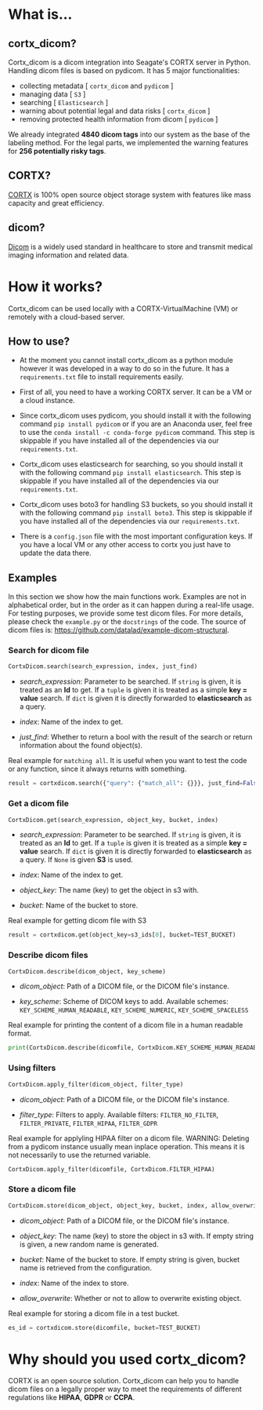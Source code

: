 # What is...

## cortx_dicom?

Cortx_dicom is a dicom integration into Seagate's CORTX server in Python. Handling dicom files is based on pydicom. It has 5 major functionalities:

- collecting metadata [ ` cortx_dicom ` and ` pydicom ` ]
- managing data [ ` S3 ` ]
- searching [ ` Elasticsearch ` ]
- warning about potential legal and data risks [ ` cortx_dicom ` ]
- removing protected health information from dicom [ ` pydicom ` ]

We already integrated **4840 dicom tags** into our system as the base of the labeling method. For the legal parts, we implemented the warning features for **256 potentially risky tags**.


## CORTX?

[CORTX](https://www.seagate.com/products/storage/object-storage-software/) is 100% open source object storage system with features like mass capacity and great efficiency.


## dicom?

[Dicom](https://en.wikipedia.org/wiki/DICOM) is a widely used standard in healthcare to store and transmit medical imaging information and related data.


# How it works?

Cortx_dicom can be used locally with a CORTX-VirtualMachine (VM) or remotely with a cloud-based server.


##  How to use?

- At the moment you cannot install cortx_dicom as a python module however it was developed in a way to do so in the future. It has a ` requirements.txt ` file to install requirements easily.

- First of all, you need to have a working CORTX server. It can be a VM or a cloud instance.

- Since cortx_dicom uses pydicom, you should install it with the following command ` pip install pydicom ` or if you are an Anaconda user, feel free to use the ` conda install -c conda-forge pydicom ` command. This step is skippable if you have installed all of the dependencies via our ` requirements.txt `.

- Cortx_dicom uses elasticsearch for searching, so you should install it with the following command ` pip install elasticsearch `. This step is skippable if you have installed all of the dependencies via our ` requirements.txt `.

- Cortx_dicom uses boto3 for handling S3 buckets, so you should install it with the following command ` pip install boto3 `. This step is skippable if you have installed all of the dependencies via our ` requirements.txt `.

- There is a ` config.json ` file with the most important configuration keys. If you have a local VM or any other access to cortx you just have to update the data there.


## Examples

In this section we show how the main functions work. Examples are not in alphabetical order, but in the order as it can happen during a real-life usage. For testing purposes, we provide some test dicom files. For more details, please check the ` example.py ` or the ` docstrings ` of the code. The source of dicom files is: https://github.com/datalad/example-dicom-structural.


### Search for dicom file

 ``` python
CortxDicom.search(search_expression, index, just_find)
 ```
- *search_expression*: Parameter to be searched. If ` string ` is given, it is treated as an **Id** to get. If a ` tuple ` is given it is treated as a simple **key = value** search. If ` dict ` is given it is directly forwarded to **elasticsearch** as a query.

- *index*: Name of the index to get.

- *just_find*: Whether to return a bool with the result of the search or return information about the found object(s).

Real example for ` matching all `. It is useful when you want to test the code or any function, since it always returns with something.
 ``` python
result = cortxdicom.search({"query": {"match_all": {}}}, just_find=False)
 ```


### Get a dicom file

 ``` python
CortxDicom.get(search_expression, object_key, bucket, index)
 ```
- *search_expression*: Parameter to be searched. If ` string ` is given, it is treated as an **Id** to get. If a ` tuple ` is given it is treated as a simple **key = value** search. If ` dict ` is given it is directly forwarded to **elasticsearch** as a query. If ` None ` is given **S3** is used.

- *index*: Name of the index to get.

- *object_key*: The name (key) to get the object in s3 with.

- *bucket*: Name of the bucket to store.

Real example for getting dicom file with S3
 ``` python
result = cortxdicom.get(object_key=s3_ids[0], bucket=TEST_BUCKET)
 ```


### Describe dicom files

 ``` python
CortxDicom.describe(dicom_object, key_scheme)
 ```
- *dicom_object*: Path of a DICOM file, or the DICOM file's instance.

- *key_scheme*: Scheme of DICOM keys to add. Available schemes: ` KEY_SCHEME_HUMAN_READABLE `, ` KEY_SCHEME_NUMERIC `, ` KEY_SCHEME_SPACELESS `

Real example for printing the content of a dicom file in a human readable format.
 ``` python
print(CortxDicom.describe(dicomfile, CortxDicom.KEY_SCHEME_HUMAN_READABLE))
 ```


### Using filters

 ``` python
CortxDicom.apply_filter(dicom_object, filter_type)
 ```
- *dicom_object*: Path of a DICOM file, or the DICOM file's instance.

- *filter_type*: Filters to apply. Available filters: ` FILTER_NO_FILTER `, ` FILTER_PRIVATE `, ` FILTER_HIPAA `, ` FILTER_GDPR `

Real example for applyling HIPAA filter on a dicom file. WARNING: Deleting from a pydicom instance usually mean inplace operation. This means it is not necessarily to use the returned variable.
 ``` python
CortxDicom.apply_filter(dicomfile, CortxDicom.FILTER_HIPAA)
 ```

### Store a dicom file

 ``` python
CortxDicom.store(dicom_object, object_key, bucket, index, allow_overwrite)
 ```
- *dicom_object*: Path of a DICOM file, or the DICOM file's instance.

- *object_key*: The name (key) to store the object in s3 with. If empty string is given, a new random name is generated.

- *bucket*: Name of the bucket to store. If empty string is given, bucket name is retrieved from the configuration.

- *index*: Name of the index to store.

- *allow_overwrite*: Whether or not to allow to overwrite existing object.

Real example for storing a dicom file in a test bucket.
 ``` python
es_id = cortxdicom.store(dicomfile, bucket=TEST_BUCKET)
 ```


# Why should you used cortx_dicom?

CORTX is an open source solution. Cortx_dicom can help you to handle dicom files on a legally proper way to meet the requirements of different regulations like **HIPAA**, **GDPR** or **CCPA**.
